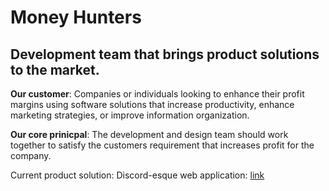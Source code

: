 # Money Hunters
## Development team that brings product solutions to the market. 

**Our customer**: Companies or individuals looking to enhance their profit margins using software solutions that increase productivity, enhance marketing strategies, or improve information organization.

**Our core prinicpal**: The development and design team should work together to satisfy the customers requirement that increases profit for the company. 

Current product solution: Discord-esque web application: [link](https://github.com/thegoldenmule/csci-5030/blob/main/notes/briefs/discord.md)
